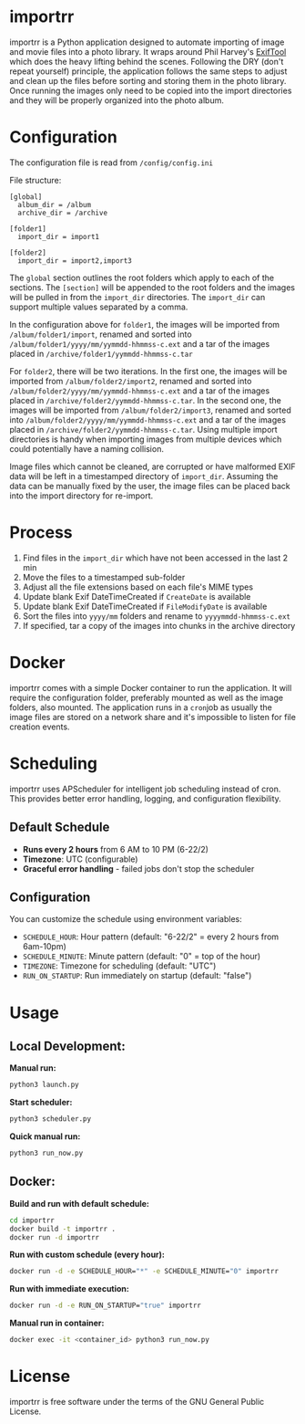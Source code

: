 # importrr

importrr is a Python application designed to automate importing of image and movie files into a photo library.  It wraps around Phil Harvey's [ExifTool](https://exiftool.org/) which does the heavy lifting behind the scenes.  Following the DRY (don't repeat yourself) principle, the application follows the same steps to adjust and clean up the files before sorting and storing them in the photo library.  Once running the images only need to be copied into the import directories and they will be properly organized into the photo album.

# Configuration

The configuration file is read from <code>/config/config.ini</code>

File structure:

    [global]
      album_dir = /album
      archive_dir = /archive

    [folder1]
      import_dir = import1

    [folder2]
      import_dir = import2,import3

The <code>global</code> section outlines the root folders which apply to each of the sections.  The <code>[section]</code> will be appended to the root folders and the images will be pulled in from the <code>import_dir</code> directories.  The <code>import_dir</code> can support multiple values separated by a comma.

In the configuration above for <code>folder1</code>, the images will be imported from <code>/album/folder1/import</code>, renamed and sorted into <code>/album/folder1/yyyy/mm/yymmdd-hhmmss-c.ext</code> and a tar of the images placed in <code>/archive/folder1/yymmdd-hhmmss-c.tar</code>

For <code>folder2</code>, there will be two iterations.  In the first one, the images will be imported from <code>/album/folder2/import2</code>, renamed and sorted into <code>/album/folder2/yyyy/mm/yymmdd-hhmmss-c.ext</code> and a tar of the images placed in <code>/archive/folder2/yymmdd-hhmmss-c.tar</code>.  In the second one, the images will be imported from <code>/album/folder2/import3</code>, renamed and sorted into <code>/album/folder2/yyyy/mm/yymmdd-hhmmss-c.ext</code> and a tar of the images placed in <code>/archive/folder2/yymmdd-hhmmss-c.tar</code>.  Using multiple import directories is handy when importing images from multiple devices which could potentially have a naming collision.

Image files which cannot be cleaned, are corrupted or have malformed EXIF data will be left in a timestamped directory of <code>import_dir</code>.  Assuming the data can be manually fixed by the user, the image files can be placed back into the import directory for re-import.  

# Process

1. Find files in the <code>import_dir</code> which have not been accessed in the last 2 min
2. Move the files to a timestamped sub-folder
3. Adjust all the file extensions based on each file's MIME types
4. Update blank Exif DateTimeCreated if <code>CreateDate</code> is available
5. Update blank Exif DateTimeCreated if <code>FileModifyDate</code> is available
6. Sort the files into <code>yyyy/mm</code> folders and rename to <code>yyyymmdd-hhmmss-c.ext</code>
7. If specified, tar a copy of the images into chunks in the archive directory

# Docker

importrr comes with a simple Docker container to run the application.  It will require the configuration folder, preferably mounted as well as the image folders, also mounted.  The application runs in a <code>cron</code>job as usually the image files are stored on a network share and it's impossible to listen for file creation events.  

# Scheduling

importrr uses APScheduler for intelligent job scheduling instead of cron. This provides better error handling, logging, and configuration flexibility.

## Default Schedule
- **Runs every 2 hours** from 6 AM to 10 PM (6-22/2)
- **Timezone**: UTC (configurable)
- **Graceful error handling** - failed jobs don't stop the scheduler

## Configuration

You can customize the schedule using environment variables:

- `SCHEDULE_HOUR`: Hour pattern (default: "6-22/2" = every 2 hours from 6am-10pm)
- `SCHEDULE_MINUTE`: Minute pattern (default: "0" = top of the hour)  
- `TIMEZONE`: Timezone for scheduling (default: "UTC")
- `RUN_ON_STARTUP`: Run immediately on startup (default: "false")

# Usage

## Local Development:

**Manual run:**
```bash
python3 launch.py
```

**Start scheduler:**
```bash
python3 scheduler.py
```

**Quick manual run:**
```bash
python3 run_now.py
```

## Docker:

**Build and run with default schedule:**
```bash
cd importrr    
docker build -t importrr .
docker run -d importrr
```

**Run with custom schedule (every hour):**
```bash
docker run -d -e SCHEDULE_HOUR="*" -e SCHEDULE_MINUTE="0" importrr
```

**Run with immediate execution:**
```bash
docker run -d -e RUN_ON_STARTUP="true" importrr
```

**Manual run in container:**
```bash
docker exec -it <container_id> python3 run_now.py
```

# License

importrr is free software under the terms of the GNU General Public License.